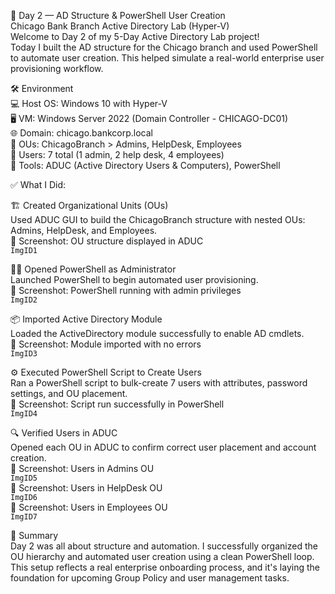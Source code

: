 🏦 Day 2 — AD Structure & PowerShell User Creation  
Chicago Bank Branch Active Directory Lab (Hyper-V)  
Welcome to Day 2 of my 5-Day Active Directory Lab project!  
Today I built the AD structure for the Chicago branch and used PowerShell to automate user creation. This helped simulate a real-world enterprise user provisioning workflow.

🛠️ Environment  
💻 Host OS: Windows 10 with Hyper-V  
🖥️ VM: Windows Server 2022 (Domain Controller - CHICAGO-DC01)  
🌐 Domain: chicago.bankcorp.local  
📂 OUs: ChicagoBranch > Admins, HelpDesk, Employees  
👤 Users: 7 total (1 admin, 2 help desk, 4 employees)  
🧰 Tools: ADUC (Active Directory Users & Computers), PowerShell

✅ What I Did:

🏗️ Created Organizational Units (OUs)  
Used ADUC GUI to build the ChicagoBranch structure with nested OUs: Admins, HelpDesk, and Employees.  
📸 Screenshot: OU structure displayed in ADUC  
`ImgID1`

🧑‍💻 Opened PowerShell as Administrator  
Launched PowerShell to begin automated user provisioning.  
📸 Screenshot: PowerShell running with admin privileges  
`ImgID2`

📦 Imported Active Directory Module  
Loaded the ActiveDirectory module successfully to enable AD cmdlets.  
📸 Screenshot: Module imported with no errors  
`ImgID3`

⚙️ Executed PowerShell Script to Create Users  
Ran a PowerShell script to bulk-create 7 users with attributes, password settings, and OU placement.  
📸 Screenshot: Script run successfully in PowerShell  
`ImgID4`

🔍 Verified Users in ADUC  
Opened each OU in ADUC to confirm correct user placement and account creation.  
📸 Screenshot: Users in Admins OU  
`ImgID5`  
📸 Screenshot: Users in HelpDesk OU  
`ImgID6`  
📸 Screenshot: Users in Employees OU  
`ImgID7`

🧾 Summary  
Day 2 was all about structure and automation. I successfully organized the OU hierarchy and automated user creation using a clean PowerShell loop. This setup reflects a real enterprise onboarding process, and it's laying the foundation for upcoming Group Policy and user management tasks.

